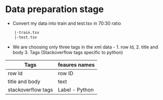 # Data preparation stage

- Convert my data into train and test.tsv in 70:30 ratio

```data.xml
    |-train.tsv 
    |-test.tsv
```

- We are choosing only three tags in the xml data - 1. row Id, 2. title and body 3. Tags (Stackoverflow tags specific to python)

|Tags|feaures names|
|-|-|
|row Id|row ID|
|title and body|text|
|stackoverflow tags|Label - Python|